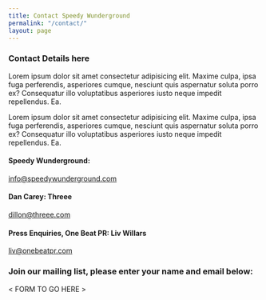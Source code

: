 ```yaml
---
title: Contact Speedy Wunderground
permalink: "/contact/"
layout: page
---
```


### Contact Details here

Lorem ipsum dolor sit amet consectetur adipisicing elit. Maxime culpa, ipsa fuga perferendis, asperiores cumque, nesciunt quis aspernatur soluta porro ex? Consequatur illo voluptatibus asperiores iusto neque impedit repellendus. Ea.

Lorem ipsum dolor sit amet consectetur adipisicing elit. Maxime culpa, ipsa fuga perferendis, asperiores cumque, nesciunt quis aspernatur soluta porro ex? Consequatur illo voluptatibus asperiores iusto neque impedit repellendus. Ea.


#### Speedy Wunderground:
<a href="mailto:info@speedywunderground.com">info@speedywunderground.com</a>

#### Dan Carey: Threee
<a href="http://www.dillon@threee.com">dillon@threee.com</a>

#### Press Enquiries, One Beat PR: Liv Willars
<a href="mailto:liv@onebeatpr.com">liv@onebeatpr.com</a>

### Join our mailing list, please enter your name and email below:

< FORM TO GO HERE >